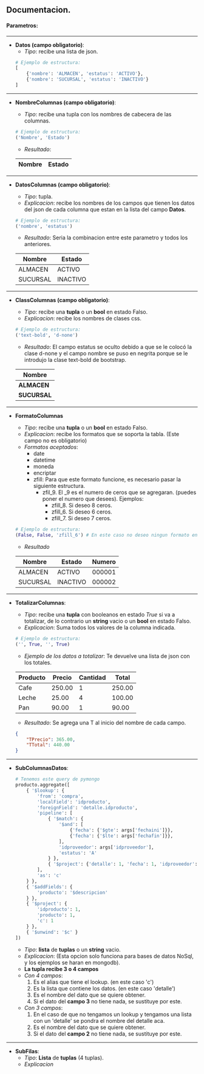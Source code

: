 ## Documentacion.

<!-- Datos: t.Union[list, list],
               NombreColumnas: t.Union[tuple, tuple],
               DatosColumnas: t.Union[tuple, tuple],
               ClassColumnas: t.Union[tuple, tuple],
               FormatoColumnas: t.Union[tuple, bool] = False,
               TotalizarColumnas: t.Union[tuple, bool] = False,
               SubColumnasDatos: t.Union[list, bool] = False,
               SubFilas: t.Union[list, bool] = False,
               Titulo="Detalle",
               nombreClase='TablaFilas',
               idtable="table", paginacion=False, MostrarLosTH=False, MostralConteo=True, TablaNumero=0): -->

#### **Parametros**:
---
- **Datos (campo obligatorio)**:
    - *Tipo*: recibe una lista de json.
    ``` python
    # Ejemplo de estructura:
    [
        {'nombre': 'ALMACEN', 'estatus': 'ACTIVO'},
        {'nombre': 'SUCURSAL', 'estatus': 'INACTIVO'}
    ]
    ```
---
- **NombreColumnas (campo obligatorio)**:
    - *Tipo*: recibe una tupla con los nombres de cabecera de las columnas.
    ``` python
    # Ejemplo de estructura:
    ('Nombre', 'Estado')
    ```
    - *Resultado*:

    | Nombre | Estado |
    | ------ | ------ |
---
- **DatosColumnas (campo obligatorio)**:
    - *Tipo*: tupla.
    - *Explicacion*: recibe los nombres de los campos que tienen los datos del json de cada columna que estan en la lista del campo **Datos**.
    ``` python
    # Ejemplo de estructura:
    ('nombre', 'estatus') 
    ```
    - *Resultado*: Seria la combinacion entre este parametro y todos los anteriores.

    | Nombre | Estado |
    | ------ | ------ |
    | ALMACEN| ACTIVO |
    | SUCURSAL| INACTIVO |
---
- **ClassColumnas (campo obligatorio)**:
    - *Tipo*: recibe una **tupla** o un **bool** en estado Falso.
    - *Explicacion*: recibe los nombres de clases css.
    ``` python
    # Ejemplo de estructura:
    ('text-bold', 'd-none')
    ```
    - *Resultado*: El campo estatus se oculto debido a que se le colocó la clase d-none y el campo nombre se puso en negrita porque se le introdujo la clase text-bold de bootstrap.

    | Nombre  |
    | ------ |
    | **ALMACEN** |
    | **SUCURSAL**|
---
- **FormatoColumnas**
    - *Tipo*: recibe una **tupla** o un **bool** en estado Falso.
    - *Explicacion*: recibe los formatos que se soporta la tabla. (Este campo no es obligatorio)
    - *Formatos aceptados*: 
        - date
        - datetime
        - moneda
        - encriptar
        - zfill: Para que este formato funcione, es necesario pasar la siguiente estructura.
            - zfil_9. El _9 es el numero de ceros que se agregaran.
            (puedes poner el numero que desees). Ejemplos:
                - zfill_8. Si deseo 8 ceros.
                - zfill_6. Si deseo 6 ceros.
                - zfill_7. Si deseo 7 ceros.
    ``` python
    # Ejemplo de estructura:
    (False, False, 'zfill_6') # En este caso no deseo ningun formato en las primeras 2 columnas.
    ```
    - *Resultado*

    | Nombre | Estado | Numero |
    | ------ | ------ | ------ |
    | ALMACEN| ACTIVO | 000001 |
    | SUCURSAL| INACTIVO | 000002 |
---
- **TotalizarColumnas**:
    - *Tipo*: recibe una **tupla** con booleanos en estado *True* si va a totalizar, de lo contrario un **string** vacio o un **bool** en estado Falso.
    - *Explicacion*: Suma todos los valores de la columna indicada.
    ``` python
    # Ejemplo de estructura:
    ('', True, '', True)
    ```
    - *Ejemplo de los datos a totalizar*: Te devuelve una lista de json con los totales.

    | Producto | Precio | Cantidad | Total |
    | -------- | ------ | -------- | ----- |
    | Cafe     | 250.00 | 1        | 250.00 |
    | Leche    | 25.00  | 4        | 100.00 |
    | Pan      | 90.00  | 1        | 90.00 |
    - *Resultado*: Se agrega una T al inicio del nombre de cada campo.
    ``` json
    {
        "TPrecio": 365.00,
        "TTotal": 440.00
    }
    ```
---
- **SubColumnasDatos**:
    ``` python
    # Tenemos este query de pymongo
    producto.aggregate([
        { '$lookup': {
            'from': 'compra',
            'localField': 'idproducto',
            'foreignField': 'detalle.idproducto',
            'pipeline': [
                { '$match': {
                    '$and': [
                        {'fecha': {'$gte': args['fechaini']}},
                        {'fecha': {'$lte': args['fechafin']}},
                    ],
                    'idproveedor': args['idproveedor'],
                    'estatus': 'A'
                } },
                { '$project': {'detalle': 1, 'fecha': 1, 'idproveedor': 1, 'estatus': 1} }
            ],
            'as': 'c'
        } },
        { '$addFields': {
            'producto': '$descripcion'
        } },
        { '$project': {
            'idproducto': 1,
            'producto': 1,
            'c': 1
        } },
        { '$unwind': '$c' }
    ])
    ```
    - *Tipo*: **lista** de **tuplas** o un **string** vacio.
    - *Explicacion*: (Esta opcion solo funciona para bases de datos NoSql, y los ejemplos se haran en mongodb).
    - **La tupla recibe 3 o 4 campos**
    - *Con 4 campos*:
        1. Es el alias que tiene el lookup. (en este caso 'c')
        2. Es la lista que contiene los datos. (en este caso 'detalle')
        3. Es el nombre del dato que se quiere obtener.
        4. Si el dato del **campo 3** no tiene nada, se sustituye por este.
    - *Con 3 campos*:
        1. En el caso de que no tengamos un lookup y tengamos una lista con un 'detalle' se pondra el nombre del detalle aca.
        2. Es el nombre del dato que se quiere obtener.
        3. Si el dato del **campo 2** no tiene nada, se sustituye por este.
---
- **SubFilas**:
    - *Tipo*: **Lista** de **tuplas** (4 tuplas).
    - *Explicacion*